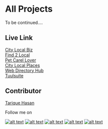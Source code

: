 # All Projects

To be continued....

## Live Link

[City Local Biz](https://www.citylocalbiz.us/)<br/>
[Find 2 Local](https://www.find2local.com/)<br/>
[Pet Carel Lover](https://www.petcarelover.com/)<br/>
[City Local Places](https://www.citylocalplaces.co.uk/)<br/>
[Web Directory Hub](https://www.webdirectoryhub.com/)<br/>
[Tuulsuite](https://tuulsuite.com)<br/>

[1.1]: https://i.imgur.com/XWSHgPG.png (linkedIn)
[2.1]: https://i.imgur.com/gQjZmIH.png (twitter)
[3.1]: https://i.imgur.com/RNKLAHv.png (github)
[4.1]: https://i.imgur.com/U7UzOeU.png (facebook)
[5.1]: https://i.imgur.com/nvBin7c.png (Tarique Hasan)

[1]: https://www.linkedin.com/in/tarique-hasan
[2]: https://www.twitter.com/tariquedev
[3]: https://www.github.com/tariquedev
[4]: https://www.facebook.com/Hasan157/
[5]: https://www.tarique.dev

## Contributor

[Tarique Hasan](https://www.tarique.dev)

Follow me on

[![alt text][1.1]][1]
[![alt text][2.1]][2]
[![alt text][3.1]][3]
[![alt text][4.1]][4]
[![alt text][5.1]][5]


